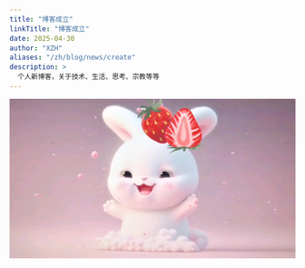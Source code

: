```yaml
---
title: "博客成立"
linkTitle: "博客成立"
date: 2025-04-30
author: "XZH"
aliases: "/zh/blog/news/create"
description: >
  个人新博客，关于技术、生活、思考、宗教等等
---
```


![一张假配图](h.png)

